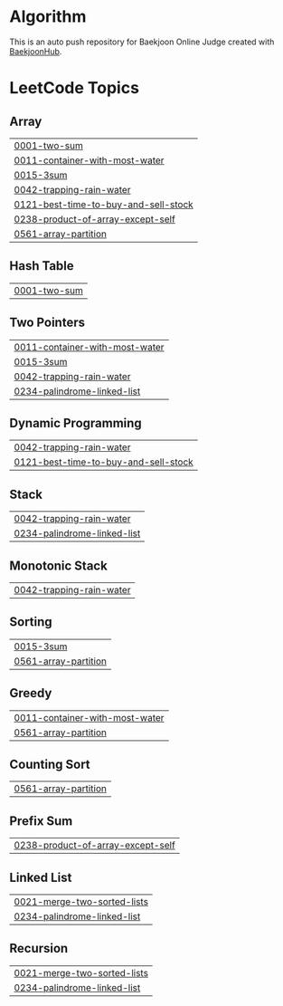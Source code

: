 # Algorithm
This is an auto push repository for Baekjoon Online Judge created with [BaekjoonHub](https://github.com/BaekjoonHub/BaekjoonHub).

<!---LeetCode Topics Start-->
# LeetCode Topics
## Array
|  |
| ------- |
| [0001-two-sum](https://github.com/hohoyoungyoung/Algorithm/tree/master/0001-two-sum) |
| [0011-container-with-most-water](https://github.com/hohoyoungyoung/Algorithm/tree/master/0011-container-with-most-water) |
| [0015-3sum](https://github.com/hohoyoungyoung/Algorithm/tree/master/0015-3sum) |
| [0042-trapping-rain-water](https://github.com/hohoyoungyoung/Algorithm/tree/master/0042-trapping-rain-water) |
| [0121-best-time-to-buy-and-sell-stock](https://github.com/hohoyoungyoung/Algorithm/tree/master/0121-best-time-to-buy-and-sell-stock) |
| [0238-product-of-array-except-self](https://github.com/hohoyoungyoung/Algorithm/tree/master/0238-product-of-array-except-self) |
| [0561-array-partition](https://github.com/hohoyoungyoung/Algorithm/tree/master/0561-array-partition) |
## Hash Table
|  |
| ------- |
| [0001-two-sum](https://github.com/hohoyoungyoung/Algorithm/tree/master/0001-two-sum) |
## Two Pointers
|  |
| ------- |
| [0011-container-with-most-water](https://github.com/hohoyoungyoung/Algorithm/tree/master/0011-container-with-most-water) |
| [0015-3sum](https://github.com/hohoyoungyoung/Algorithm/tree/master/0015-3sum) |
| [0042-trapping-rain-water](https://github.com/hohoyoungyoung/Algorithm/tree/master/0042-trapping-rain-water) |
| [0234-palindrome-linked-list](https://github.com/hohoyoungyoung/Algorithm/tree/master/0234-palindrome-linked-list) |
## Dynamic Programming
|  |
| ------- |
| [0042-trapping-rain-water](https://github.com/hohoyoungyoung/Algorithm/tree/master/0042-trapping-rain-water) |
| [0121-best-time-to-buy-and-sell-stock](https://github.com/hohoyoungyoung/Algorithm/tree/master/0121-best-time-to-buy-and-sell-stock) |
## Stack
|  |
| ------- |
| [0042-trapping-rain-water](https://github.com/hohoyoungyoung/Algorithm/tree/master/0042-trapping-rain-water) |
| [0234-palindrome-linked-list](https://github.com/hohoyoungyoung/Algorithm/tree/master/0234-palindrome-linked-list) |
## Monotonic Stack
|  |
| ------- |
| [0042-trapping-rain-water](https://github.com/hohoyoungyoung/Algorithm/tree/master/0042-trapping-rain-water) |
## Sorting
|  |
| ------- |
| [0015-3sum](https://github.com/hohoyoungyoung/Algorithm/tree/master/0015-3sum) |
| [0561-array-partition](https://github.com/hohoyoungyoung/Algorithm/tree/master/0561-array-partition) |
## Greedy
|  |
| ------- |
| [0011-container-with-most-water](https://github.com/hohoyoungyoung/Algorithm/tree/master/0011-container-with-most-water) |
| [0561-array-partition](https://github.com/hohoyoungyoung/Algorithm/tree/master/0561-array-partition) |
## Counting Sort
|  |
| ------- |
| [0561-array-partition](https://github.com/hohoyoungyoung/Algorithm/tree/master/0561-array-partition) |
## Prefix Sum
|  |
| ------- |
| [0238-product-of-array-except-self](https://github.com/hohoyoungyoung/Algorithm/tree/master/0238-product-of-array-except-self) |
## Linked List
|  |
| ------- |
| [0021-merge-two-sorted-lists](https://github.com/hohoyoungyoung/Algorithm/tree/master/0021-merge-two-sorted-lists) |
| [0234-palindrome-linked-list](https://github.com/hohoyoungyoung/Algorithm/tree/master/0234-palindrome-linked-list) |
## Recursion
|  |
| ------- |
| [0021-merge-two-sorted-lists](https://github.com/hohoyoungyoung/Algorithm/tree/master/0021-merge-two-sorted-lists) |
| [0234-palindrome-linked-list](https://github.com/hohoyoungyoung/Algorithm/tree/master/0234-palindrome-linked-list) |
<!---LeetCode Topics End-->